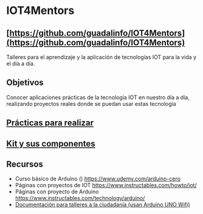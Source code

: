 # IOT4Mentors

## [https://github.com/guadalinfo/IOT4Mentors](https://github.com/guadalinfo/IOT4Mentors)

Talleres para el aprendizaje y la aplicación de tecnologías IOT para la vida y el día a día.

## Objetivos

Conocer aplicaciones prácticas de la tecnología IOT en nuestro día a día, realizando proyectos reales donde se puedan usar estas tecnología




## [Prácticas para realizar](./practicas.md)

## [Kit y sus componentes](./kit.md)

## Recursos

* Curso básico de Arduino () https://www.udemy.com/arduino-cero
* Páginas con proyectos de IOT https://www.instructables.com/howto/iot/
* Páginas con proyecto de Arduino https://www.instructables.com/technology/arduino/
* [Documentación para talleres a la ciudadanía (usan Arduino UNO Wifi)](https://github.com/guadalinfo/SmartCities_Domotica)
